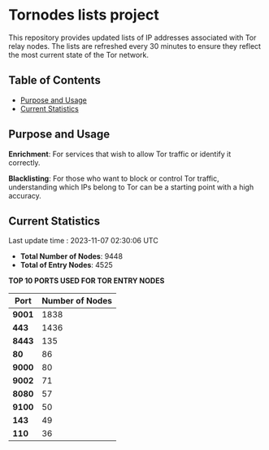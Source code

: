 # Tornodes lists project

This repository provides updated lists of IP addresses associated with Tor relay nodes. The lists are refreshed every 30 minutes to ensure they reflect the most current state of the Tor network.

## Table of Contents

- [Purpose and Usage](#purpose-and-usage)
- [Current Statistics](#current-statistics)


## Purpose and Usage

**Enrichment**: For services that wish to allow Tor traffic or identify it correctly.

**Blacklisting**: For those who want to block or control Tor traffic, understanding which IPs belong to Tor can be a starting point with a high accuracy.

## Current Statistics

Last update time : 2023-11-07 02:30:06 UTC

- **Total Number of Nodes**: 9448
- **Total of Entry Nodes**: 4525

**TOP 10 PORTS USED FOR TOR ENTRY NODES**

| **Port** | **Number of Nodes** |
|------|-----------------|
| **9001**   | 1838  |
| **443**   | 1436  |
| **8443**   | 135  |
| **80**   | 86  |
| **9000**   | 80  |
| **9002**   | 71  |
| **8080**   | 57  |
| **9100**   | 50  |
| **143**   | 49  |
| **110**   | 36  |

